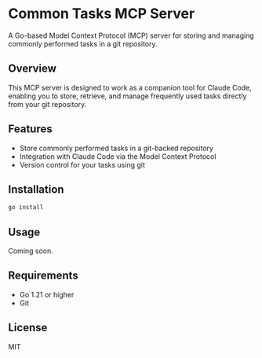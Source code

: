 # Common Tasks MCP Server

A Go-based Model Context Protocol (MCP) server for storing and managing commonly performed tasks in a git repository.

## Overview

This MCP server is designed to work as a companion tool for Claude Code, enabling you to store, retrieve, and manage frequently used tasks directly from your git repository.

## Features

- Store commonly performed tasks in a git-backed repository
- Integration with Claude Code via the Model Context Protocol
- Version control for your tasks using git

## Installation

```bash
go install
```

## Usage

Coming soon.

## Requirements

- Go 1.21 or higher
- Git

## License

MIT
